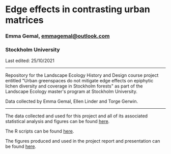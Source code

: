 # Edge effects in contrasting urban matrices 
### Emma Gemal, emmagemal@outlook.com
### Stockholm University 
Last edited: 25/10/2021

****

Repository for the Landscape Ecology History and Design course project entitled "Urban greenspaces do not mitigate edge effects on epiphytic lichen diversity and coverage in Stockholm forests" as part of the Landscape Ecology master's program at Stockholm University.

Data collected by Emma Gemal, Ellen Linder and Torge Gerwin.

****
The data collected and used for this project and all of its associated statistical analysis and figures can be found [here](https://github.com/emmagemal/urban_edge_effects/tree/main/Data).

The R scripts can be found [here](https://github.com/emmagemal/urban_edge_effects/tree/main/Scripts).

The figures produced and used in the project report and presentation can be found [here](https://github.com/emmagemal/urban_edge_effects/tree/main/Figures).
